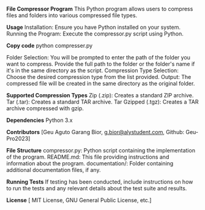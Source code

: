 **File Compressor Program**
This Python program allows users to compress files and folders into various compressed file types.

**Usage**
Installation: Ensure you have Python installed on your system.
Running the Program: Execute the compressor.py script using Python.

**Copy code**
python compresser.py

Folder Selection: You will be prompted to enter the path of the folder you want to compress. Provide the full path to the folder or the folder's name if it's in the same directory as the script.
Compression Type Selection: Choose the desired compression type from the list provided.
Output: The compressed file will be created in the same directory as the original folder.

**Supported Compression Types**
Zip (.zip): Creates a standard ZIP archive.
Tar (.tar): Creates a standard TAR archive.
Tar Gzipped (.tgz): Creates a TAR archive compressed with gzip.

**Dependencies**
Python 3.x

**Contributors**
[Geu Aguto Garang Bior, g.bior@alystudent.com, Github: Geu-Pro2023]

**File Structure**
compressor.py: Python script containing the implementation of the program.
README.md: This file providing instructions and information about the program.
documentation/: Folder containing additional documentation files, if any.

**Running Tests**
If testing has been conducted, include instructions on how to run the tests and any relevant details about the test suite and results.

**License**
[ MIT License, GNU General Public License, etc.]

